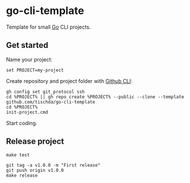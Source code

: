 ﻿# go-cli-template

Template for small [Go](https://www.golang.org) CLI projects.

## Get started

Name your project:
~~~
set PROJECT=my-project
~~~

Create repository and project folder with [Github CLI](https://github.com/cli/cli):
~~~
gh config set git_protocol ssh
cd %PROJECT% || gh repo create %PROJECT% --public --clone --template github.com/tischda/go-cli-template
cd %PROJECT%
init-project.cmd
~~~

Start coding.

## Release project

~~~
make test

git tag -a v1.0.0 -m "First release"
git push origin v1.0.0
make release
~~~
